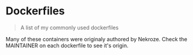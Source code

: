 # Dockerfiles

> A list of my commonly used dockerfiles

Many of these containers were originaly authored by Nekroze. Check the MAINTAINER on each dockerfile to see it's origin.
